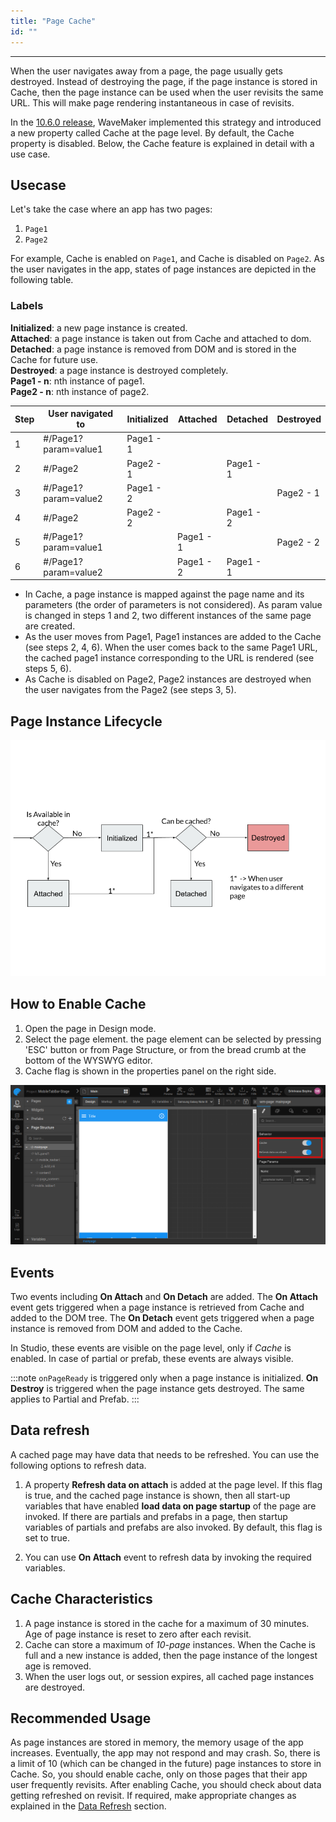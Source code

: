```yaml
---
title: "Page Cache"
id: ""
---
```

---

When the user navigates away from a page, the page usually gets destroyed. Instead of destroying the page, if the page instance is stored in Cache, then the page instance can be used when the user revisits the same URL. This will make page rendering instantaneous in case of revisits.

In the [10.6.0 release](/learn/wavemaker-release-notes/v10-6-0), WaveMaker implemented this strategy and introduced a new property called Cache at the page level. By default, the Cache property is disabled. Below, the Cache feature is explained in detail with a use case.

## Usecase

Let's take the case where an app has two pages:

1) `Page1` 
2) `Page2`

For example, Cache is enabled on `Page1`, and Cache is disabled on `Page2`. As the user navigates in the app, states of page instances are depicted in the following table.

### Labels

**Initialized**: a new page instance is created.  
**Attached**: a page instance is taken out from Cache and attached to dom.  
**Detached**: a page instance is removed from DOM and is stored in the Cache for future use.  
**Destroyed**: a page instance is destroyed completely.  
**Page1 - n**: nth instance of page1.  
**Page2 - n**: nth instance of page2.  

|Step|User navigated to|Initialized|Attached|Detached|Destroyed|
|-|-|-|-|-|-|
|1|#/Page1?param=value1| Page1 - 1 ||||
|2|#/Page2| Page2 - 1 | |Page1 - 1 ||
|3|#/Page1?param=value2| Page1 - 2 | | |Page2 - 1 |
|4|#/Page2| Page2 - 2 | | Page1 - 2| |
|5|#/Page1?param=value1| | Page1 - 1 | | Page2 - 2|
|6|#/Page1?param=value2| | Page1 - 2 |Page1 - 1||

- In Cache, a page instance is mapped against the page name and its parameters (the order of parameters is not considered). As param value is changed in steps 1 and 2, two different instances of the same page are created.
- As the user moves from Page1, Page1 instances are added to the Cache (see steps 2, 4, 6). When the user comes back to the same Page1 URL, the cached page1 instance corresponding to the URL is rendered (see steps 5, 6).
- As Cache is disabled on Page2, Page2 instances are destroyed when the user navigates from the Page2 (see steps 3, 5).

## Page Instance Lifecycle

[![marked in red](/learn/assets/page-cache/page-lifecycle.png)](/learn/assets/page-cache/page-lifecycle.png)

## How to Enable Cache

1. Open the page in Design mode.
2. Select the page element. the page element can be selected by pressing 'ESC' button or from Page Structure, or from the bread crumb at the bottom of the WYSWYG editor.
3. Cache flag is shown in the properties panel on the right side.

[![marked in red](/learn/assets/page-cache/page-cache.png)](/learn/assets/page-cache/page-cache.png)

## Events

Two events including **On Attach** and **On Detach** are added. The **On Attach** event gets triggered when a page instance is retrieved from Cache and added to the DOM tree. The **On Detach** event gets triggered when a page instance is removed from DOM and added to the Cache.

In Studio, these events are visible on the page level, only if *Cache* is enabled. In case of partial or prefab, these events are always visible.

:::note
`onPageReady` is triggered only when a page instance is initialized. **On Destroy** is triggered when the page instance gets destroyed. The same applies to Partial and Prefab.
:::

## Data refresh

A cached page may have data that needs to be refreshed. You can use the following options to refresh data.

1. A property **Refresh data on attach** is added at the page level. If this flag is true, and the cached page instance is shown, then all start-up variables that have enabled **load data on page startup** of the page are invoked. If there are partials and prefabs in a page, then startup variables of partials and prefabs are also invoked. By default, this flag is set to true.

2. You can use **On Attach** event to refresh data by invoking the required variables.

## Cache Characteristics

1. A page instance is stored in the cache for a maximum of 30 minutes. Age of page instance is reset to zero after each revisit.
2. Cache can store a maximum of *10-page* instances. When the Cache is full and a new instance is added, then the page instance of the longest age is removed.
3. When the user logs out, or session expires, all cached page instances are destroyed.

## Recommended Usage

As page instances are stored in memory, the memory usage of the app increases. Eventually, the app may not respond and may crash. So, there is a limit of 10 (which can be changed in the future) page instances to store in Cache. So, you should enable cache, only on those pages that their app user frequently revisits. After enabling Cache, you should check about data getting refreshed on revisit. If required, make appropriate changes as explained in the [Data Refresh](#data-refresh) section.
